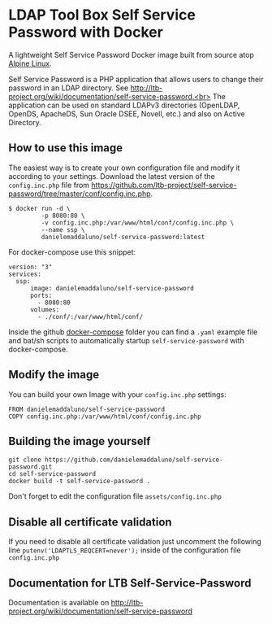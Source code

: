 # LDAP Tool Box Self Service Password with Docker

A lightweight Self Service Password Docker image built from source atop [Alpine Linux](https://store.docker.com/images/alpine).

Self Service Password is a PHP application that allows users to change their password in an LDAP directory. See http://ltb-project.org/wiki/documentation/self-service-password.<br>
The application can be used on standard LDAPv3 directories (OpenLDAP, OpenDS, ApacheDS, Sun Oracle DSEE, Novell, etc.) and also on Active Directory.

## How to use this image

The easiest way is to create your own configuration file and modify it according to your settings. Download the latest version of the `config.inc.php` file from https://github.com/ltb-project/self-service-password/tree/master/conf/config.inc.php.

```
$ docker run -d \
         -p 8080:80 \
         -v config.inc.php:/var/www/html/conf/config.inc.php \
         --name ssp \
         danielemaddaluno/self-service-password:latest
```

For docker-compose use this snippet:
```
version: "3"
services:
  ssp:
      image: danielemaddaluno/self-service-password
      ports:
        - 8080:80
      volumes:
        - ./conf/:/var/www/html/conf/
```
Inside the github [docker-compose](https://github.com/danielemaddaluno/self-service-password/tree/master/docker-compose) folder you can find a `.yaml` example file and bat/sh scripts to automatically startup `self-service-password` with docker-compose.

## Modify the image

You can build your own Image with your `config.inc.php` settings:

```
FROM danielemaddaluno/self-service-password
COPY config.inc.php:/var/www/html/conf/config.inc.php
```

## Building the image yourself

```
git clone https://github.com/danielemaddaluno/self-service-password.git
cd self-service-password
docker build -t self-service-password .
```

Don't forget to edit the configuration file `assets/config.inc.php`


## Disable all certificate validation
If you need to disable all certificate validation just uncomment the following line `putenv('LDAPTLS_REQCERT=never');` inside of the configuration file `config.inc.php`


## Documentation for LTB Self-Service-Password

Documentation is available on http://ltb-project.org/wiki/documentation/self-service-password